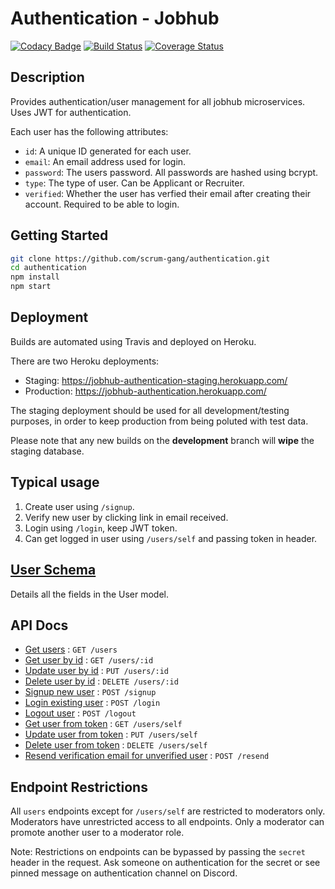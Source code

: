 # Authentication - Jobhub

[![Codacy Badge](https://api.codacy.com/project/badge/Grade/c88b6cc8bdff4faca6f3880b0e945be1)](https://app.codacy.com/app/alexH2456/authentication?utm_source=github.com&utm_medium=referral&utm_content=scrum-gang/authentication&utm_campaign=Badge_Grade_Dashboard)
[![Build Status](https://travis-ci.com/scrum-gang/authentication.svg?branch=master)](https://travis-ci.com/scrum-gang/authentication)
[![Coverage Status](https://coveralls.io/repos/github/scrum-gang/authentication/badge.svg?branch=master)](https://coveralls.io/github/scrum-gang/authentication?branch=master)

## Description

Provides authentication/user management for all jobhub microservices. Uses JWT for authentication.

Each user has the following attributes:

- `id`: A unique ID generated for each user.
- `email`: An email address used for login.
- `password`: The users password. All passwords are hashed using bcrypt.
- `type`: The type of user. Can be Applicant or Recruiter.
- `verified`: Whether the user has verfied their email after creating their account. Required to be able to login.

## Getting Started

```bash
git clone https://github.com/scrum-gang/authentication.git
cd authentication
npm install
npm start
```

## Deployment

Builds are automated using Travis and deployed on Heroku.

There are two Heroku deployments:

- Staging: <https://jobhub-authentication-staging.herokuapp.com/>
- Production: <https://jobhub-authentication.herokuapp.com/>

The staging deployment should be used for all development/testing purposes, in order to keep production from being poluted with test data.

Please note that any new builds on the **development** branch will **wipe** the staging database.

## Typical usage

1. Create user using `/signup`.
2. Verify new user by clicking link in email received.
3. Login using `/login`, keep JWT token.
4. Can get logged in user using `/users/self` and passing token in header.

## [User Schema](doc/User.md)

Details all the fields in the User model.

## API Docs

- [Get users](doc/getUsers.md) : `GET /users`
- [Get user by id](doc/getUserID.md) : `GET /users/:id`
- [Update user by id](doc/putUser.md) : `PUT /users/:id`
- [Delete user by id](doc/deleteUser.md) : `DELETE /users/:id`
- [Signup new user](doc/signup.md) : `POST /signup`
- [Login existing user](doc/login.md) : `POST /login`
- [Logout user](doc/logout.md) : `POST /logout`
- [Get user from token](doc/selfGet.md) : `GET /users/self`
- [Update user from token](doc/selfPut.md) : `PUT /users/self`
- [Delete user from token](doc/selfDel.md) : `DELETE /users/self`
- [Resend verification email for unverified user](doc/resend.md) : `POST /resend`

## Endpoint Restrictions

All `users` endpoints except for `/users/self` are restricted to moderators only. Moderators have unrestricted access to all endpoints. Only a moderator can promote another user to a moderator role.

Note: Restrictions on endpoints can be bypassed by passing the `secret` header in the request. Ask someone on authentication for the secret or see pinned message on authentication channel on Discord.
